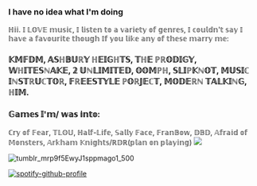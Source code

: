 ### I have no idea what I'm doing 
ℍ𝕚𝕚. 𝕀 𝕃𝕆𝕍𝔼 𝕞𝕦𝕤𝕚𝕔, 𝕀 𝕝𝕚𝕤𝕥𝕖𝕟 𝕥𝕠 𝕒 𝕧𝕒𝕣𝕚𝕖𝕥𝕪 𝕠𝕗 𝕘𝕖𝕟𝕣𝕖𝕤, 𝕀 𝕔𝕠𝕦𝕝𝕕𝕟'𝕥 𝕤𝕒𝕪 𝕀 𝕙𝕒𝕧𝕖 𝕒 𝕗𝕒𝕧𝕠𝕦𝕣𝕚𝕥𝕖 𝕥𝕙𝕠𝕦𝕘𝕙 𝕀𝕗 𝕪𝕠𝕦 𝕝𝕚𝕜𝕖 𝕒𝕟𝕪 𝕠𝕗 𝕥𝕙𝕖𝕤𝕖 𝕞𝕒𝕣𝕣𝕪 𝕞𝕖: 
### 𝕂𝕄𝔽𝔻𝕄, 𝔸𝕊ℍ𝔹𝕌ℝ𝕐 ℍ𝔼𝕀𝔾ℍ𝕋𝕊, 𝕋ℍ𝔼 ℙℝ𝕆𝔻𝕀𝔾𝕐, 𝕎ℍ𝕀𝕋𝔼𝕊ℕ𝔸𝕂𝔼, 𝟚 𝕌ℕ𝕃𝕀𝕄𝕀𝕋𝔼𝔻, 𝕆𝕆𝕄ℙℍ, 𝕊𝕃𝕀ℙ𝕂ℕ𝕆𝕋, 𝕄𝕌𝕊𝕀ℂ 𝕀ℕ𝕊𝕋ℝ𝕌ℂ𝕋𝕆ℝ, 𝔽ℝ𝔼𝔼𝕊𝕋𝕐𝕃𝔼 ℙ𝕆ℝ𝕁𝔼ℂ𝕋, 𝕄𝕆𝔻𝔼ℝℕ 𝕋𝔸𝕃𝕂𝕀ℕ𝔾, ℍ𝕀𝕄. 
### 𝔾𝕒𝕞𝕖𝕤 𝕀'𝕞/ 𝕨𝕒𝕤 𝕚𝕟𝕥𝕠:
ℂ𝕣𝕪 𝕠𝕗 𝔽𝕖𝕒𝕣, 𝕋𝕃𝕆𝕌, ℍ𝕒𝕝𝕗-𝕃𝕚𝕗𝕖, 𝕊𝕒𝕝𝕝𝕪 𝔽𝕒𝕔𝕖, 𝔽𝕣𝕒𝕟𝔹𝕠𝕨, 𝔻𝔹𝔻, 𝔸𝕗𝕣𝕒𝕚𝕕 𝕠𝕗 𝕄𝕠𝕟𝕤𝕥𝕖𝕣𝕤, 𝔸𝕣𝕜𝕙𝕒𝕞 𝕂𝕟𝕚𝕘𝕙𝕥𝕤/ℝ𝔻ℝ(𝕡𝕝𝕒𝕟 𝕠𝕟 𝕡𝕝𝕒𝕪𝕚𝕟𝕘)
![](https://komarev.com/ghpvc/?username=your-github-aalinus&style=for-the-badge&color=blueviolet&label=gang)

![tumblr_mrp9f5EwyJ1sppmago1_500](https://github.com/user-attachments/assets/258841bc-b4e8-43b1-bb6d-1ad86a4c83d8)





[![spotify-github-profile](https://spotify-github-profile.kittinanx.com/api/view?uid=1y1se75rczjdblikxczezpof9&cover_image=true&theme=default&show_offline=false&background_color=000000&interchange=false&bar_color=a507df&bar_color_cover=false)](https://spotify-github-profile.kittinanx.com/api/view?uid=1y1se75rczjdblikxczezpof9&redirect=true)
